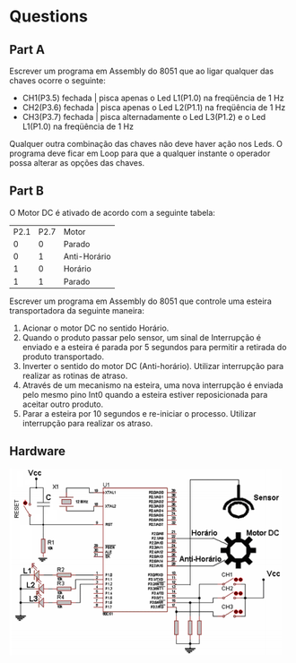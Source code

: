 # Questions

## Part A

Escrever um programa em Assembly do 8051 que ao ligar qualquer das chaves ocorre o seguinte:

 * CH1(P3.5) fechada | pisca apenas o Led L1(P1.0) na freqüência de 1 Hz
 * CH2(P3.6) fechada | pisca apenas o Led L2(P1.1) na freqüência de 1 Hz
 * CH3(P3.7) fechada | pisca alternadamente o Led L3(P1.2) e o Led L1(P1.0) na freqüência de 1 Hz

Qualquer outra combinação das chaves não deve haver ação nos Leds.
O programa deve ficar em Loop para que a qualquer instante o operador possa alterar as opções das chaves.

## Part B

O Motor DC é ativado de acordo com a seguinte tabela:

<table>
    <tr>
        <td>P2.1</td>
        <td>P2.7</td>
        <td>Motor</td>
    </tr>
    <tr>
        <td>0</td>
        <td>0</td>
        <td>Parado</td>
    </tr>
    <tr>
        <td>0</td>
        <td>1</td>
        <td>Anti-Horário</td>
    </tr>
    <tr>
        <td>1</td>
        <td>0</td>
        <td>Horário</td>
    </tr>
    <tr>
        <td>1</td>
        <td>1</td>
        <td>Parado</td>
    </tr>
</table>

Escrever um programa em Assembly do 8051 que controle uma esteira transportadora da seguinte maneira:
1. Acionar o motor DC no sentido Horário.
2. Quando o produto passar pelo sensor, um sinal de Interrupção é enviado e a esteira é parada por 5 segundos para permitir a retirada do produto transportado.
3. Inverter o sentido do motor DC (Anti-horário). Utilizar interrupção para realizar as rotinas de atraso.
4. Através de um mecanismo na esteira, uma nova interrupção é enviada pelo mesmo pino Int0 quando a esteira estiver reposicionada para aceitar outro produto.
5. Parar a esteira por 10 segundos e re-iniciar o processo. Utilizar interrupção para realizar os atraso.

## Hardware

![hardware](./hardware.png "Hardware")
